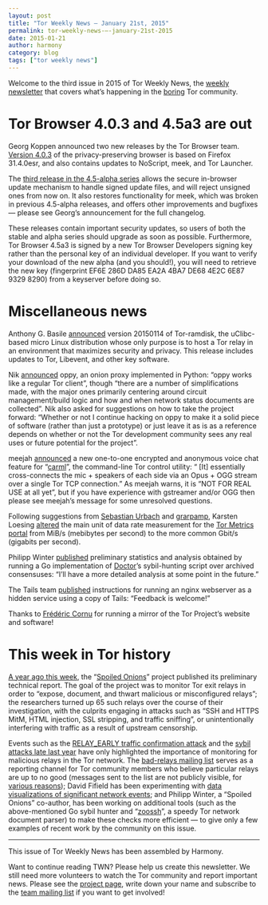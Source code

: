 ```yaml
---
layout: post
title: "Tor Weekly News — January 21st, 2015"
permalink: tor-weekly-news-—-january-21st-2015
date: 2015-01-21
author: harmony
category: blog
tags: ["tor weekly news"]
---
```


Welcome to the third issue in 2015 of Tor Weekly News, the [weekly newsletter](https://lists.torproject.org/cgi-bin/mailman/listinfo/tor-news) that covers what’s happening in the [boring](https://guardianproject.info/2015/01/02/2015-is-the-year-of-bore-sec/) Tor community.

Tor Browser 4.0.3 and 4.5a3 are out
===================================

Georg Koppen announced two new releases by the Tor Browser team. [Version 4.0.3](https://blog.torproject.org/blog/tor-browser-403-released) of the privacy-preserving browser is based on Firefox 31.4.0esr, and also contains updates to NoScript, meek, and Tor Launcher.

The [third release in the 4.5-alpha series](https://blog.torproject.org/blog/tor-browser-45a3-released) allows the secure in-browser update mechanism to handle signed update files, and will reject unsigned ones from now on. It also restores functionality for meek, which was broken in previous 4.5-alpha releases, and offers other improvements and bugfixes — please see Georg’s announcement for the full changelog.

These releases contain important security updates, so users of both the stable and alpha series should upgrade as soon as possible. Furthermore, Tor Browser 4.5a3 is signed by a new Tor Browser Developers signing key rather than the personal key of an individual developer. If you want to verify your download of the new alpha (and you should!), you will need to retrieve the new key (fingerprint EF6E 286D DA85 EA2A 4BA7 DE68 4E2C 6E87 9329 8290) from a keyserver before doing so.

Miscellaneous news
==================

Anthony G. Basile [announced](https://lists.torproject.org/pipermail/tor-talk/2015-January/036526.html) version 20150114 of Tor-ramdisk, the uClibc-based micro Linux distribution whose only purpose is to host a Tor relay in an environment that maximizes security and privacy. This release includes updates to Tor, Libevent, and other key software.

Nik [announced](https://lists.torproject.org/pipermail/tor-dev/2015-January/008174.html) oppy, an onion proxy implemented in Python: “oppy works like a regular Tor client”, though “there are a number of simplifications made, with the major ones primarily centering around circuit management/build logic and how and when network status documents are collected”. Nik also asked for suggestions on how to take the project forward: “Whether or not I continue hacking on oppy to make it a solid piece of software (rather than just a prototype) or just leave it as is as a reference depends on whether or not the Tor development community sees any real uses or future potential for the project”.

meejah [announced](https://lists.torproject.org/pipermail/tor-dev/2015-January/008166.html) a new one-to-one encrypted and anonymous voice chat feature for “[carml](https://github.com/meejah/carml.git)”, the command-line Tor control utility: “ [It] essentially cross-connects the mic + speakers of each side via an Opus + OGG stream over a single Tor TCP connection.” As meejah warns, it is “NOT FOR REAL USE at all yet”, but if you have experience with gstreamer and/or OGG then please see meejah’s message for some unresolved questions.

Following suggestions from [Sebastian Urbach](https://lists.torproject.org/pipermail/tor-relays/2015-January/006240.html) and [grarpamp](https://lists.torproject.org/pipermail/tor-relays/2015-January/006248.html), Karsten Loesing [altered](https://bugs.torproject.org/14257) the main unit of data rate measurement for the [Tor Metrics portal](https://metrics.torproject.org/) from MiB/s (mebibytes per second) to the more common Gbit/s (gigabits per second).

Philipp Winter [published](https://lists.torproject.org/pipermail/tor-dev/2015-January/008156.html) preliminary statistics and analysis obtained by running a Go implementation of [Doctor](https://gitweb.torproject.org/doctor.git/)’s sybil-hunting script over archived consensuses: “I’ll have a more detailed analysis at some point in the future.”

The Tails team [published](https://mailman.boum.org/pipermail/tails-dev/2015-January/007919.html) instructions for running an nginx webserver as a hidden service using a copy of Tails: “Feedback is welcome!”

Thanks to [Frédéric Cornu](https://lists.torproject.org/pipermail/tor-mirrors/2015-January/000850.html) for running a mirror of the Tor Project’s website and software!

This week in Tor history
========================

[A year ago this week](https://lists.torproject.org/pipermail/tor-news/2014-January/000029.html), the “[Spoiled Onions](http://www.cs.kau.se/philwint/spoiled_onions/)” project published its preliminary technical report. The goal of the project was to monitor Tor exit relays in order to “expose, document, and thwart malicious or misconfigured relays”; the researchers turned up 65 such relays over the course of their investigation, with the culprits engaging in attacks such as “SSH and HTTPS MitM, HTML injection, SSL stripping, and traffic sniffing”, or unintentionally interfering with traffic as a result of upstream censorship.

Events such as the [RELAY\_EARLY traffic confirmation attack](https://blog.torproject.org/blog/tor-security-advisory-relay-early-traffic-confirmation-attack) and the [sybil attacks late last year](https://lists.torproject.org/pipermail/tor-consensus-health/2014-December/005381.html) have only highlighted the importance of monitoring for malicious relays in the Tor network. The [bad-relays mailing list](https://lists.torproject.org/cgi-bin/mailman/listinfo/bad-relays) serves as a reporting channel for Tor community members who believe particular relays are up to no good (messages sent to the list are not publicly visible, for [various reasons](https://lists.torproject.org/pipermail/tor-news/2014-August/000057.html)); David Fifield has been experimenting with [data visualizations of significant network events](https://lists.torproject.org/pipermail/tor-dev/2015-January/008095.html); and Philipp Winter, a “Spoiled Onions” co-author, has been working on additional tools (such as the above-mentioned Go sybil hunter and “[zoossh](https://gitweb.torproject.org/user/phw/zoossh.git/)”, a speedy Tor network document parser) to make these checks more efficient — to give only a few examples of recent work by the community on this issue.

* * * * *

This issue of Tor Weekly News has been assembled by Harmony.

Want to continue reading TWN? Please help us create this newsletter. We still need more volunteers to watch the Tor community and report important news. Please see the [project page](https://trac.torproject.org/projects/tor/wiki/TorWeeklyNews), write down your name and subscribe to the [team mailing list](https://lists.torproject.org/cgi-bin/mailman/listinfo/news-team) if you want to get involved!
